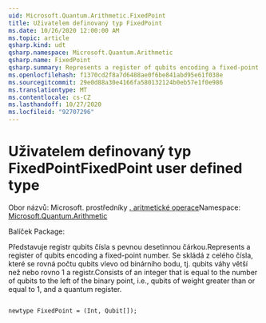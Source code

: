 ```yaml
---
uid: Microsoft.Quantum.Arithmetic.FixedPoint
title: Uživatelem definovaný typ FixedPoint
ms.date: 10/26/2020 12:00:00 AM
ms.topic: article
qsharp.kind: udt
qsharp.namespace: Microsoft.Quantum.Arithmetic
qsharp.name: FixedPoint
qsharp.summary: Represents a register of qubits encoding a fixed-point number. Consists of an integer that is equal to the number of qubits to the left of the binary point, i.e., qubits of weight greater than or equal to 1, and a quantum register.
ms.openlocfilehash: f1370cd2f8a7d6488ae0f6be841abd95e61f038e
ms.sourcegitcommit: 29e0d88a30e4166fa580132124b0eb57e1f0e986
ms.translationtype: MT
ms.contentlocale: cs-CZ
ms.lasthandoff: 10/27/2020
ms.locfileid: "92707296"
---
```

# <a name="fixedpoint-user-defined-type"></a><span data-ttu-id="1a0b9-102">Uživatelem definovaný typ FixedPoint</span><span class="sxs-lookup"><span data-stu-id="1a0b9-102">FixedPoint user defined type</span></span>

<span data-ttu-id="1a0b9-103">Obor názvů: Microsoft. prostředníky [. aritmetické operace](xref:Microsoft.Quantum.Arithmetic)</span><span class="sxs-lookup"><span data-stu-id="1a0b9-103">Namespace: [Microsoft.Quantum.Arithmetic](xref:Microsoft.Quantum.Arithmetic)</span></span>

<span data-ttu-id="1a0b9-104">Balíček [](https://nuget.org/packages/)</span><span class="sxs-lookup"><span data-stu-id="1a0b9-104">Package: [](https://nuget.org/packages/)</span></span>


<span data-ttu-id="1a0b9-105">Představuje registr qubits čísla s pevnou desetinnou čárkou.</span><span class="sxs-lookup"><span data-stu-id="1a0b9-105">Represents a register of qubits encoding a fixed-point number.</span></span> <span data-ttu-id="1a0b9-106">Se skládá z celého čísla, které se rovná počtu qubits vlevo od binárního bodu, tj. qubits váhy větší než nebo rovno 1 a registr.</span><span class="sxs-lookup"><span data-stu-id="1a0b9-106">Consists of an integer that is equal to the number of qubits to the left of the binary point, i.e., qubits of weight greater than or equal to 1, and a quantum register.</span></span>

```qsharp

newtype FixedPoint = (Int, Qubit[]);
```


